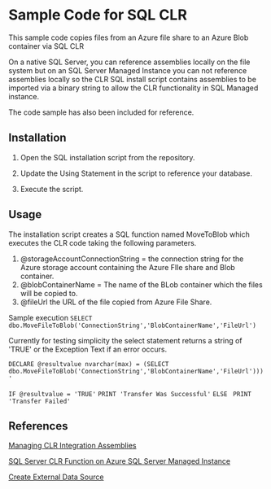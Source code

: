 # Sample Code for SQL CLR 

This sample code copies files from an Azure file share to an Azure Blob container via SQL CLR

On a native SQL Server, you can reference assemblies locally on the file system but on an SQL Server Managed Instance you  can not reference assemblies locally so the CLR SQL install script contains assemblies to be imported via a binary string to allow the CLR functionality in SQL Managed instance.

The code sample has also been included for reference.

## Installation

1. Open the SQL installation script from the repository.

2. Update the Using Statement in the script to reference your database.

3. Execute the script.

## Usage

The installation script creates a  SQL function named MoveToBlob which executes the CLR code taking the following parameters.

1. @storageAccountConnectionString = the connection string for the Azure storage account containing the Azure FIle share and Blob container.
2. @blobContainerName = The name of the BLob container which the files will be copied to.
3. @fileUrl the URL of the file copied from Azure File Share.

Sample execution 
` SELECT dbo.MoveFileToBlob('ConnectionString','BlobContainerName','FileUrl') `

Currently for testing simplicity the select statement returns a string of 'TRUE' or the Exception Text if an error occurs.

`DECLARE @resultvalue nvarchar(max) = (SELECT dbo.MoveFileToBlob('ConnectionString','BlobContainerName','FileUrl')))'`

`IF @resultvalue = 'TRUE'`
	`PRINT 'Transfer Was Successful'`
`ELSE`
  ` PRINT 'Transfer Failed'`

## References 

[Managing CLR Integration Assemblies](https://docs.microsoft.com/en-us/sql/relational-databases/clr-integration/assemblies/managing-clr-integration-assemblies?view=sql-server-ver16)

[SQL Server CLR Function on Azure SQL Server Managed Instance](https://thedatacrew.com/sql-server-clr-function-on-azure-sql-server-managed-instance/)

[Create External Data Source](https://docs.microsoft.com/en-us/sql/t-sql/statements/create-external-data-source-transact-sql?view=azuresqldb-mi-current&preserve-view=true&tabs=dedicated)